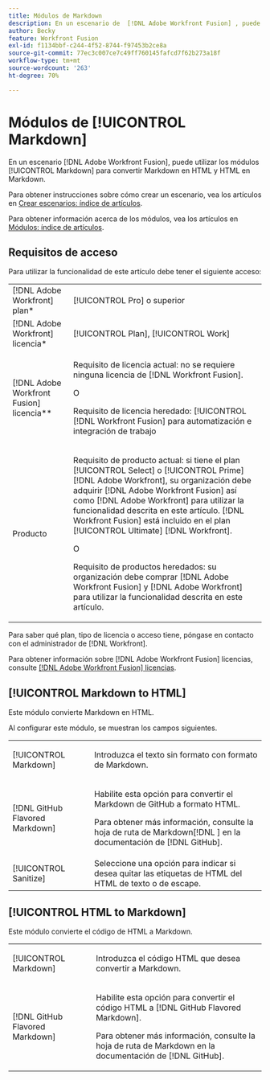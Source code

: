 ```yaml
---
title: Módulos de Markdown
description: En un escenario de  [!DNL Adobe Workfront Fusion] , puede usar los módulos Markdown para convertir Markdown en HTML y HTML en Markdown.
author: Becky
feature: Workfront Fusion
exl-id: f1134bbf-c244-4f52-8744-f97453b2ce8a
source-git-commit: 77ec3c007ce7c49ff760145fafcd7f62b273a18f
workflow-type: tm+mt
source-wordcount: '263'
ht-degree: 70%

---
```


# Módulos de [!UICONTROL Markdown]

En un escenario [!DNL Adobe Workfront Fusion], puede utilizar los módulos [!UICONTROL Markdown] para convertir Markdown en HTML y HTML en Markdown.

Para obtener instrucciones sobre cómo crear un escenario, vea los artículos en [Crear escenarios: índice de artículos](/help/workfront-fusion/create-scenarios/create-scenarios-toc.md).

Para obtener información acerca de los módulos, vea los artículos en [Módulos: índice de artículos](/help/workfront-fusion/references/modules/modules-toc.md).

## Requisitos de acceso

Para utilizar la funcionalidad de este artículo debe tener el siguiente acceso:

<table style="table-layout:auto"> 
 <col> 
 <col> 
 <tbody> 
  <tr> 
   <td role="rowheader">[!DNL Adobe Workfront] plan*</td>
  <td> <p>[!UICONTROL Pro] o superior</p> </td>
  </tr> 
  <tr data-mc-conditions=""> 
   <td role="rowheader">[!DNL Adobe Workfront] licencia*</td>
   <td> <p>[!UICONTROL Plan], [!UICONTROL Work]</p> </td> 
  </tr> 
  <tr> 
   <td role="rowheader">[!DNL Adobe Workfront Fusion] licencia**</td> 
   <td>
   <p>Requisito de licencia actual: no se requiere ninguna licencia de [!DNL Workfront Fusion].</p>
   <p>O</p>
   <p>Requisito de licencia heredado: [!UICONTROL [!DNL Workfront Fusion] para automatización e integración de trabajo </p>
   </td> 
  </tr> 
  <tr> 
   <td role="rowheader">Producto</td> 
   <td>
   <p>Requisito de producto actual: si tiene el plan [!UICONTROL Select] o [!UICONTROL Prime] [!DNL Adobe Workfront], su organización debe adquirir [!DNL Adobe Workfront Fusion] así como [!DNL Adobe Workfront] para utilizar la funcionalidad descrita en este artículo. [!DNL Workfront Fusion] está incluido en el plan [!UICONTROL Ultimate] [!DNL Workfront].</p>
   <p>O</p>
   <p>Requisito de productos heredados: su organización debe comprar [!DNL Adobe Workfront Fusion] y [!DNL Adobe Workfront] para utilizar la funcionalidad descrita en este artículo.</p>
   </td> 
  </tr>
 </tbody> 
</table>

Para saber qué plan, tipo de licencia o acceso tiene, póngase en contacto con el administrador de [!DNL Workfront].

Para obtener información sobre [!DNL Adobe Workfront Fusion] licencias, consulte [[!DNL Adobe Workfront Fusion] licencias](/help/workfront-fusion/set-up-and-manage-workfront-fusion/licensing-operations-overview/license-automation-vs-integration.md).

## [!UICONTROL Markdown to HTML]

Este módulo convierte Markdown en HTML.

Al configurar este módulo, se muestran los campos siguientes.

<table style="table-layout:auto"> 
 <col> 
 <col> 
 <tbody> 
  <tr> 
   <td role="rowheader">[!UICONTROL Markdown]</td> 
   <td> <p>Introduzca el texto sin formato con formato de Markdown.</p> </td> 
  </tr> 
  <tr> 
   <td role="rowheader">[!DNL GitHub Flavored Markdown] </td> 
   <td> <p>Habilite esta opción para convertir el Markdown de GitHub a formato HTML.</p> <p>Para obtener más información, consulte la hoja de ruta de Markdown[!DNL ] en la documentación de [!DNL GitHub].</p> </td> 
  </tr> 
  <tr> 
   <td role="rowheader">[!UICONTROL Sanitize]</td> 
   <td>Seleccione una opción para indicar si desea quitar las etiquetas de HTML del HTML de texto o de escape.</td> 
  </tr> 
 </tbody> 
</table>

## [!UICONTROL HTML to Markdown]

Este módulo convierte el código de HTML a Markdown.

<table style="table-layout:auto"> 
 <col> 
 <col> 
 <tbody> 
  <tr> 
   <td role="rowheader">[!UICONTROL Markdown]</td> 
   <td> <p>Introduzca el código HTML que desea convertir a Markdown.</p> </td> 
  </tr> 
  <tr> 
   <td role="rowheader">[!DNL GitHub Flavored Markdown] </td> 
   <td> <p>Habilite esta opción para convertir el código HTML a [!DNL GitHub Flavored Markdown].</p> <p>Para obtener más información, consulte la hoja de ruta de Markdown en la documentación de [!DNL GitHub].</p> </td> 
  </tr> 
 </tbody> 
</table>
